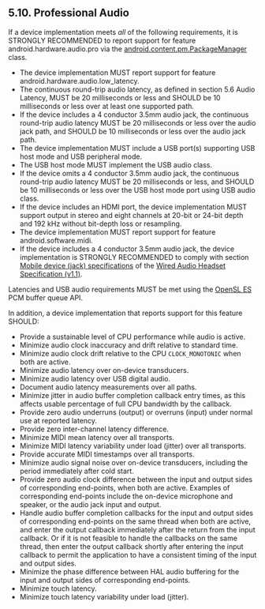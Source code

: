 ## 5.10\. Professional Audio

If a device implementation meets _all_ of the following requirements, it is
STRONGLY RECOMMENDED to report support for feature android.hardware.audio.pro
via the
[android.content.pm.PackageManager](http://developer.android.com/reference/android/content/pm/PackageManager.html)
class.

*   The device implementation MUST report support for feature
android.hardware.audio.low_latency.
*   The continuous round-trip audio latency, as defined in section 5.6 Audio
Latency, MUST be 20 milliseconds or less and SHOULD be 10 milliseconds or less
over at least one supported path.
*   If the device includes a 4 conductor 3.5mm audio jack, the continuous
round-trip audio latency MUST be 20 milliseconds or less over the audio jack
path, and SHOULD be 10 milliseconds or less over the audio jack path.
*   The device implementation MUST include a USB port(s) supporting USB host
mode and USB peripheral mode.
*   The USB host mode MUST implement the USB audio class.
*   If the device omits a 4 conductor 3.5mm audio jack, the continuous
round-trip audio latency MUST be 20 milliseconds or less, and SHOULD be
10 milliseconds or less over the USB host mode port using USB audio class.
*   If the device includes an HDMI port, the device implementation MUST support
output in stereo and eight channels at 20-bit or 24-bit depth and 192 kHz
without bit-depth loss or resampling.
*   The device implementation MUST report support for feature
android.software.midi.
*   If the device includes a 4 conductor 3.5mm audio jack, the device
implementation is STRONGLY RECOMMENDED to comply with section [Mobile device
(jack) specifications](https://source.android.com/accessories/headset/specification.html#mobile_device_jack_specifications)
of the [Wired Audio Headset Specification (v1.1)](https://source.android.com/accessories/headset/specification.html).

Latencies and USB audio requirements MUST be met using the
[OpenSL ES](https://developer.android.com/ndk/guides/audio/opensl-for-android.html)
PCM buffer queue API.

In addition, a device implementation that reports support for this feature SHOULD:

*   Provide a sustainable level of CPU performance while audio is active.
*   Minimize audio clock inaccuracy and drift relative to standard time.
*   Minimize audio clock drift relative to the CPU `CLOCK_MONOTONIC` when both are active.
*   Minimize audio latency over on-device transducers.
*   Minimize audio latency over USB digital audio.
*   Document audio latency measurements over all paths.
*   Minimize jitter in audio buffer completion callback entry times, as this affects usable percentage of full CPU bandwidth by the callback.
*   Provide zero audio underruns (output) or overruns (input) under normal use at reported latency.
*   Provide zero inter-channel latency difference.
*   Minimize MIDI mean latency over all transports.
*   Minimize MIDI latency variability under load (jitter) over all transports.
*   Provide accurate MIDI timestamps over all transports.
*   Minimize audio signal noise over on-device transducers, including the period immediately after cold start.
*   Provide zero audio clock difference between the input and output sides of corresponding
    end-points, when both are active.  Examples of corresponding end-points include
    the on-device microphone and speaker, or the audio jack input and output.
*   Handle audio buffer completion callbacks for the input and output sides of corresponding
    end-points on the same thread when both are active, and enter the output callback immediately
    after the return from the input callback.  Or if it is not feasible to handle the callbacks
    on the same thread, then enter the output callback shortly after entering the input callback
    to permit the application to have a consistent timing of the input and output sides.
*   Minimize the phase difference between HAL audio buffering for the input and output
    sides of corresponding end-points.
*   Minimize touch latency.
*   Minimize touch latency variability under load (jitter).
